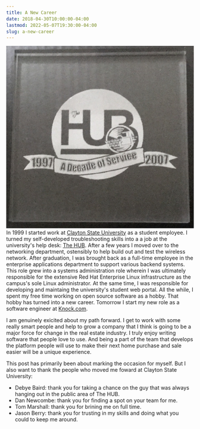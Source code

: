 ```yaml
---
title: A New Career
date: 2018-04-30T10:00:00-04:00
lastmod: 2022-05-07T19:30:00-04:00
slug: a-new-career
---
```


![The HUB paperweight](thehub.jpg#float-right)
In 1999 I started work at [Clayton State University](http://clayton.edu) as
a student employee. I turned my self-developed troubleshooting skills into a
a job at the university's help desk: [The HUB](http://www.clayton.edu/hub).
After a few years I moved over to the networking department, ostensibly to
help build out and test the wireless network. After graduation, I was brought
back as a full-time employee in the enterprise applications department to support
various backend systems. This role grew into a systems administration role
wherein I was ultimately responsible for the extensive Red Hat Enterprise Linux
infrastructure as the campus's sole Linux administrator. At the same time, I was
responsible for developing and maintaing the university's student web portal.
All the while, I spent my free time working on open source software as a hobby.
That hobby has turned into a new career. Tomorrow I start my new role as a
software engineer at [Knock.com](https://knock.com).

I am genuinely exicited about my path forward. I get to work with some really
smart people and help to grow a company that I think is going to be a major
force for change in the real estate industry. I truly enjoy writing software
that people love to use. And being a part of the team that develops the platform
people will use to make their next home purchase and sale easier will be a
unique experience.

This post has primarily been about marking the occasion for myself. But I also
want to thank the people who moved me foward at Clayton State University:

+ Debye Baird: thank you for taking a chance on the guy that was always hanging
out in the public area of The HUB.
+ Dan Newcombe: thank you for finding a spot on your team for me.
+ Tom Marshall: thank you for brining me on full time.
+ Jason Berry: thank you for trusting in my skills and doing what you could
to keep me around.

